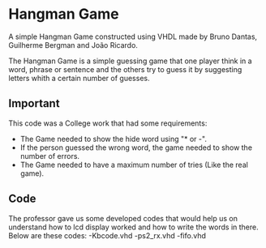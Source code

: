 # Hangman Game

A simple Hangman Game constructed using VHDL made by Bruno Dantas, Guilherme Bergman and João Ricardo.

The Hangman Game is a simple guessing game that one player think in a word, phrase or sentence and the others try to guess it by suggesting letters whith a certain number of guesses.



## Important 
This code was a College work that had some requirements:
- The Game needed to show the hide word using "* or -".
- If the person guessed the wrong word, the game needed to show the number of errors.
- The Game needed to have a maximum number of tries (Like the real game).

## Code
The professor gave us some developed codes that would help us on understand how to lcd display worked and how to write the words in there. Below are these codes:
-Kbcode.vhd
-ps2_rx.vhd
-fifo.vhd
